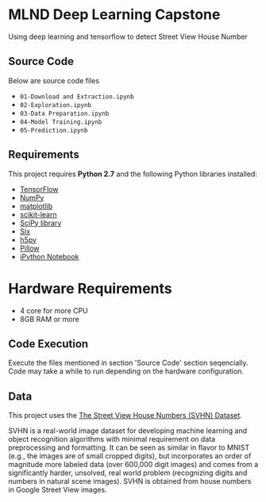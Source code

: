 # MLND Deep Learning Capstone
Using deep learning and tensorflow to detect Street View House Number

## Source Code
Below are source code files
- `01-Download and Extraction.ipynb`
- `02-Exploration.ipynb`
- `03-Data Preparation.ipynb`
- `04-Model Training.ipynb`
- `05-Prediction.ipynb`

## Requirements

This project requires **Python 2.7** and the following Python libraries installed:

- [TensorFlow](http://www.tensorflow.org/)
- [NumPy](http://www.numpy.org/)
- [matplotlib](http://matplotlib.org/)
- [scikit-learn](http://scikit-learn.org/stable/)
- [SciPy library](http://www.scipy.org/scipylib/index.html)
- [Six](http://pypi.python.org/pypi/six/)
- [h5py](http://pypi.python.org/pypi/h5py/)
- [Pillow](http://pypi.python.org/pypi/Pillow/)
- [iPython Notebook](http://ipython.org/notebook.html)

# Hardware Requirements
- 4 core for more CPU
- 8GB RAM or more

## Code Execution
Execute the files mentioned in section 'Source Code' section seqencially. 
Code may take a while to run depending on the hardware configuration.


## Data

This project uses the [The Street View House Numbers (SVHN) Dataset](http://ufldl.stanford.edu/housenumbers/).

SVHN is a real-world image dataset for developing machine learning and object recognition algorithms with minimal requirement on data preprocessing and formatting. It can be seen as similar in flavor to MNIST (e.g., the images are of small cropped digits), but incorporates an order of magnitude more labeled data (over 600,000 digit images) and comes from a significantly harder, unsolved, real world problem (recognizing digits and numbers in natural scene images). SVHN is obtained from house numbers in Google Street View images. 